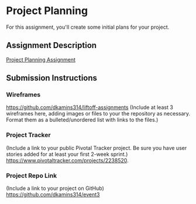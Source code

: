 # Project Planning
For this assignment, you'll create some initial plans for your project.

## Assignment Description
[Project Planning Assignment](https://education.launchcode.org/liftoff/assignments/planning/)

## Submission Instructions

### Wireframes
https://github.com/dkamins314/liftoff-assignments
(Include at least 3 wireframes here, adding images or files to your the repository as necessary. Format them as a bulleted/unordered list with links to the files.)
### Project Tracker

(Include a link to your public Pivotal Tracker project. Be sure you have user stories added for at least your first 2-week sprint.)
 https://www.pivotaltracker.com/projects/2238520.
### Project Repo Link

(Include a link to your project on GitHub) https://github.com/dkamins314/event3
